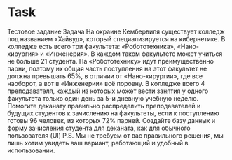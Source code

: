 # Task

Тестовое задание Задача На окраине Кембервиля существует колледж под названием «Хайвуд», который специализируется на кибернетике. В колледже есть всего три факультета: «Робототехника», «Нано-хирургия» и «Инженерия». В каждом таком факультете может учиться не больше 21 студента. На «Робототехнику» идут преимущественно парни, поэтому их общая часть поступления на этот факультет не должна превышать 65%, в отличии от «Нано-хирургии», где все наоборот, а вот в «Инженерии» всё поровну. В колледже всего 4 преподавателя, каждый из которых может вести занятия у одного факультета только один день за 5-и дневную учебную неделю. Помогите деканату правильно распределить преподавателей и будущих студентов к зачислению на факультеты, если к поступлению готовы 96 человек, из которых 72% парней. Создайте базу данных и форму зачисления студента для деканата, как для обычного пользователя (UI) P.S. Мы не требуем от вас правильного решения, мы лишь хотим увидеть ваш вариант, работающий и удобный в использовании.

